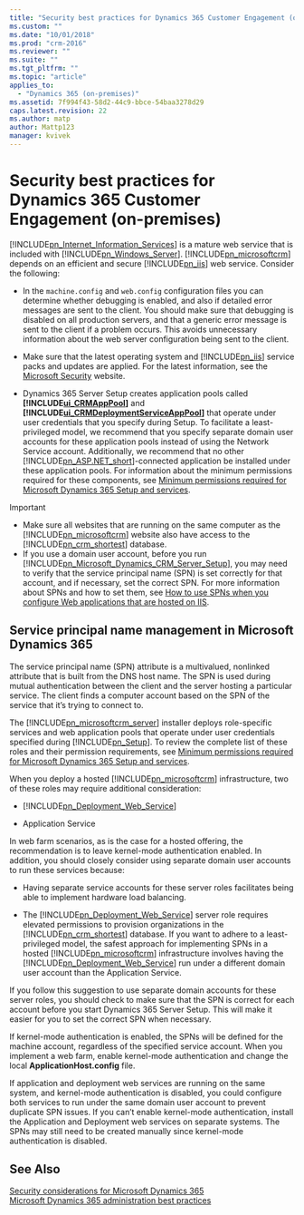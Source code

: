 ```yaml
---
title: "Security best practices for Dynamics 365 Customer Engagement (on-premises) | Microsoft Docs"
ms.custom: ""
ms.date: "10/01/2018"
ms.prod: "crm-2016"
ms.reviewer: ""
ms.suite: ""
ms.tgt_pltfrm: ""
ms.topic: "article"
applies_to: 
  - "Dynamics 365 (on-premises)"
ms.assetid: 7f994f43-58d2-44c9-bbce-54baa3278d29
caps.latest.revision: 22
ms.author: matp
author: Mattp123
manager: kvivek
---
```

# Security best practices for Dynamics 365 Customer Engagement (on-premises)



[!INCLUDE[pn_Internet_Information_Services](../includes/pn-internet-information-services.md)] is a mature web service that is included with [!INCLUDE[pn_Windows_Server](../includes/pn-windows-server.md)]. [!INCLUDE[pn_microsoftcrm](../includes/pn-microsoftcrm.md)] depends on an efficient and secure [!INCLUDE[pn_iis](../includes/pn-iis.md)] web service. Consider the following:  
  
-   In the `machine.config` and `web.config` configuration files you can determine whether debugging is enabled, and also if detailed error messages are sent to the client. You should make sure that debugging is disabled on all production servers, and that a generic error message is sent to the client if a problem occurs. This avoids unnecessary information about the web server configuration being sent to the client.  
  
-   Make sure that the latest operating system and [!INCLUDE[pn_iis](../includes/pn-iis.md)] service packs and updates are applied. For the latest information, see the [Microsoft Security](https://go.microsoft.com/fwlink/p/?linkid=92540) website.  
  
-   Dynamics 365 Server Setup creates application pools called **[!INCLUDE[ui_CRMAppPool](../includes/ui-crmapppool.md)]** and **[!INCLUDE[ui_CRMDeploymentServiceAppPool](../includes/ui-crmdeploymentserviceapppool.md)]** that operate under user credentials that you specify during Setup. To facilitate a least-privileged model, we recommend that you specify separate domain user accounts for these application pools instead of using the Network Service account. Additionally, we recommend that no other [!INCLUDE[pn_ASP.NET_short](../includes/pn-asp-net-short.md)]-connected application be installed under these application pools. For information about the minimum permissions required for these components, see [Minimum permissions required for Microsoft Dynamics 365 Setup and services](security-considerations-for-microsoft-dynamics-365.md#BKMK_MinimumPermissions).  
  
> [!IMPORTANT]
>  -   Make sure all websites that are running on the same computer as the [!INCLUDE[pn_microsoftcrm](../includes/pn-microsoftcrm.md)] website also have access to the [!INCLUDE[pn_crm_shortest](../includes/pn-crm-shortest.md)] database.  
> -   If you use a domain user account, before you run [!INCLUDE[pn_Microsoft_Dynamics_CRM_Server_Setup](../includes/pn-microsoft-dynamics-crm-server-setup.md)], you may need to verify that the service principal name (SPN) is set correctly for that account, and if necessary, set the correct SPN. For more information about SPNs and how to set them, see [How to use SPNs when you configure Web applications that are hosted on IIS](https://go.microsoft.com/fwlink/p/?linkid=99582).  
  
## Service principal name management in Microsoft Dynamics 365  
 The service principal name (SPN) attribute is a multivalued, nonlinked attribute that is built from the DNS host name. The SPN is used during mutual authentication between the client and the server hosting a particular service. The client finds a computer account based on the SPN of the service that it’s trying to connect to.  
  
 The [!INCLUDE[pn_microsoftcrm_server](../includes/pn-microsoftcrm-server.md)] installer deploys role-specific services and web application pools that operate under user credentials specified during [!INCLUDE[pn_Setup](../includes/pn-setup.md)]. To review the complete list of these roles and their permission requirements, see [Minimum permissions required for Microsoft Dynamics 365 Setup and services](security-considerations-for-microsoft-dynamics-365.md#BKMK_MinimumPermissions).  
  
 When you deploy a hosted [!INCLUDE[pn_microsoftcrm](../includes/pn-microsoftcrm.md)] infrastructure, two of these roles may require additional consideration:  
  
-   [!INCLUDE[pn_Deployment_Web_Service](../includes/pn-deployment-web-service.md)]  
  
-   Application Service  
  
 In web farm scenarios, as is the case for a hosted offering, the recommendation is to leave kernel-mode authentication enabled. In addition, you should closely consider using separate domain user accounts to run these services because:  
  
-   Having separate service accounts for these server roles facilitates being able to implement hardware load balancing.  
  
-   The [!INCLUDE[pn_Deployment_Web_Service](../includes/pn-deployment-web-service.md)] server role requires elevated permissions to provision organizations in the [!INCLUDE[pn_crm_shortest](../includes/pn-crm-shortest.md)] database. If you want to adhere to a least-privileged model, the safest approach for implementing SPNs in a hosted [!INCLUDE[pn_microsoftcrm](../includes/pn-microsoftcrm.md)] infrastructure involves having the [!INCLUDE[pn_Deployment_Web_Service](../includes/pn-deployment-web-service.md)] run under a different domain user account than the Application Service.  
  
 If you follow this suggestion to use separate domain accounts for these server roles, you should check to make sure that the SPN is correct for each account before you start Dynamics 365 Server Setup. This will make it easier for you to set the correct SPN when necessary.  
  
 If kernel-mode authentication is enabled, the SPNs will be defined for the machine account, regardless of the specified service account. When you implement a web farm, enable kernel-mode authentication and change the local **ApplicationHost.config** file.  
  
 If application and deployment web services are running on the same system, and kernel-mode authentication is disabled, you could configure both services to run under the same domain user account to prevent duplicate SPN issues. If you can’t enable kernel-mode authentication, install the Application and Deployment web services on separate systems. The SPNs may still need to be created manually since kernel-mode authentication is disabled.  
  
 <!-- For more information about SPNs and how to set them, see [Service Principal Name (SPN) checklist for Kerberos authentication with IIS 7.0/7.5](https://go.microsoft.com/fwlink/p/?linkid=213659)  -->
  
## See Also  
 [Security considerations for Microsoft Dynamics 365](security-considerations-for-microsoft-dynamics-365.md)   </br>
 [Microsoft Dynamics 365 administration best practices](best-practices-on-premises-deployments.md)

